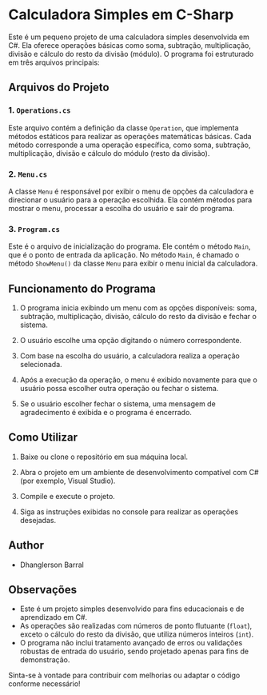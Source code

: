 # Calculadora Simples em C-Sharp

Este é um pequeno projeto de uma calculadora simples desenvolvida em C#. Ela oferece operações básicas como soma, subtração, multiplicação, divisão e cálculo do resto da divisão (módulo). O programa foi estruturado em três arquivos principais:

## Arquivos do Projeto

### 1. `Operations.cs`

Este arquivo contém a definição da classe `Operation`, que implementa métodos estáticos para realizar as operações matemáticas básicas. Cada método corresponde a uma operação específica, como soma, subtração, multiplicação, divisão e cálculo do módulo (resto da divisão).

### 2. `Menu.cs`

A classe `Menu` é responsável por exibir o menu de opções da calculadora e direcionar o usuário para a operação escolhida. Ela contém métodos para mostrar o menu, processar a escolha do usuário e sair do programa.

### 3. `Program.cs`

Este é o arquivo de inicialização do programa. Ele contém o método `Main`, que é o ponto de entrada da aplicação. No método `Main`, é chamado o método `ShowMenu()` da classe `Menu` para exibir o menu inicial da calculadora.

## Funcionamento do Programa

1. O programa inicia exibindo um menu com as opções disponíveis: soma, subtração, multiplicação, divisão, cálculo do resto da divisão e fechar o sistema.

2. O usuário escolhe uma opção digitando o número correspondente.

3. Com base na escolha do usuário, a calculadora realiza a operação selecionada.

4. Após a execução da operação, o menu é exibido novamente para que o usuário possa escolher outra operação ou fechar o sistema.

5. Se o usuário escolher fechar o sistema, uma mensagem de agradecimento é exibida e o programa é encerrado.

## Como Utilizar

1. Baixe ou clone o repositório em sua máquina local.

2. Abra o projeto em um ambiente de desenvolvimento compatível com C# (por exemplo, Visual Studio).

3. Compile e execute o projeto.

4. Siga as instruções exibidas no console para realizar as operações desejadas.

## Author

- Dhanglerson Barral

## Observações

- Este é um projeto simples desenvolvido para fins educacionais e de aprendizado em C#.
- As operações são realizadas com números de ponto flutuante (`float`), exceto o cálculo do resto da divisão, que utiliza números inteiros (`int`).
- O programa não inclui tratamento avançado de erros ou validações robustas de entrada do usuário, sendo projetado apenas para fins de demonstração.

Sinta-se à vontade para contribuir com melhorias ou adaptar o código conforme necessário!
